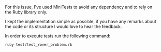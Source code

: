 For this issue, I've used MiniTests to avoid any dependency and to rely on the Ruby library only.

I kept the implementation simple as possible, if you have any remarks about the code or its structure
I would love to hear the feedback.

In order to execute tests run the following command:

```
ruby test/test_rover_problem.rb
```
